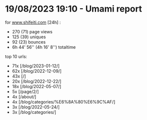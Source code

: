 # 19/08/2023 19:10 - Umami report
for www.shifeiti.com [24h] :

 - 270 (71) page views
 - 125 (39) uniques
 - 92 (23) bounces
 - 6h 44' 56'' (4h 16' 8'') totaltime


top 10 urls:
 - 71x [/blog/2023-01-12/]
 - 62x [/blog/2022-12-09/]
 - 43x [/]
 - 20x [/blog/2022-12-22/]
 - 18x [/blog/2022-05-07/]
 - 5x [/page/2/]
 - 4x [/about/]
 - 4x [/blog/categories/%E6%8A%80%E6%9C%AF/]
 - 3x [/blog/2022-05-24/]
 - 3x [/blog/categories/]


